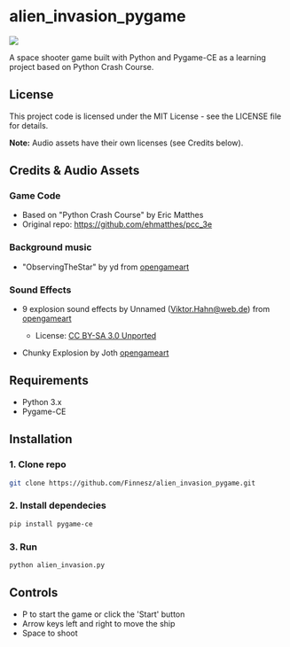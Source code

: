 ﻿# alien_invasion_pygame

![](/gameplay.gif)

A space shooter game built with Python and Pygame-CE as a learning project based on Python Crash Course.

## License

This project code is licensed under the MIT License - see the LICENSE file for details.

**Note:** Audio assets have their own licenses (see Credits below).

## Credits & Audio Assets

### Game Code
- Based on "Python Crash Course" by Eric Matthes
- Original repo: https://github.com/ehmatthes/pcc_3e

### Background music
- "ObservingTheStar" by yd from [opengameart](https://opengameart.org/content/another-space-background-track)

### Sound Effects
- 9 explosion sound effects by Unnamed (Viktor.Hahn@web.de) from [opengameart](https://opengameart.org/content/9-explosion-sounds#)
    - License: [CC BY-SA 3.0 Unported](https://creativecommons.org/licenses/by-sa/3.0/)

- Chunky Explosion by Joth [opengameart](https://opengameart.org/content/chunky-explosion)

## Requirements

- Python 3.x
- Pygame-CE

## Installation

### 1. Clone repo
```bash
git clone https://github.com/Finnesz/alien_invasion_pygame.git
```

### 2. Install dependecies
```bash 
pip install pygame-ce
```

### 3. Run
```bash
python alien_invasion.py
```

## Controls
- P to start the game or click the 'Start' button
- Arrow keys left and right to move the ship
- Space to shoot